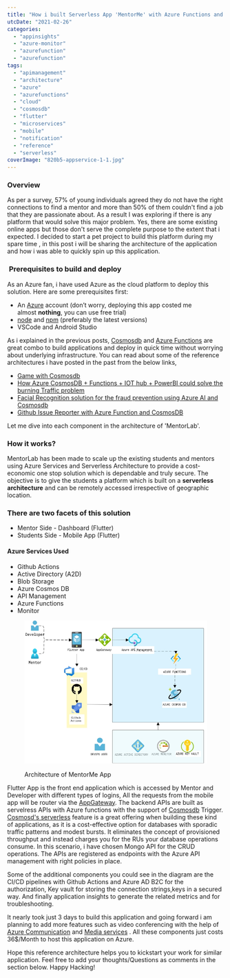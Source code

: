 ```yaml
---
title: "How i built Serverless App 'MentorMe' with Azure Functions and Cosmosdb"
utcDate: "2021-02-26"
categories: 
  - "appinsights"
  - "azure-monitor"
  - "azurefunction"
  - "azurefunction"
tags: 
  - "apimanagement"
  - "architecture"
  - "azure"
  - "azurefunctions"
  - "cloud"
  - "cosmosdb"
  - "flutter"
  - "microservices"
  - "mobile"
  - "notification"
  - "reference"
  - "serverless"
coverImage: "820b5-appservice-1-1.jpg"
---
```


### Overview

As per a survey, 57% of young individuals agreed they do not have the right connections to find a mentor and more than 50% of them couldn't find a job that they are passionate about. As a result I was exploring if there is any platform that would solve this major problem. Yes, there are some existing online apps but those don't serve the complete purpose to the extent that i expected. I decided to start a pet project to build this platform during my spare time , in this post i will be sharing the architecture of the application and how i was able to quickly spin up this application.

###  **Prerequisites to build and deploy**

As an Azure fan, i have used Azure as the cloud platform to deploy this solution. Here are some prerequisites first:

- An [Azure](https://azure.microsoft.com/en-us/) account (don’t worry, deploying this app costed me almost **nothing**, you can use free trial)
- [node](https://nodejs.org/en/) and [npm](https://www.npmjs.com/) (preferably the latest versions)
- VSCode and Android Studio

As i explained in the previous posts, [Cosmosdb](https://docs.microsoft.com/en-us/azure/cosmos-db/introduction) and [Azure Functions](https://docs.microsoft.com/en-us/azure/azure-functions/functions-create-serverless-api) are great combo to build applications and deploy in quick time without worrying about underlying infrastructure. You can read about some of the reference architectures i have posted in the past from the below links,

- [Game with Cosmosdb](https://sajeetharan.wordpress.com/2020/02/28/covid-escape-game-with-cosmosdb-and-python/)
- [How Azure CosmosDB + Functions + IOT hub + PowerBI could solve the burning Traffic problem](https://sajeetharan.wordpress.com/2019/06/13/how-azure-cosmosdb-functions-powerbi-iot-hub-could-solve-the-burning-traffic-problem/)
- [Facial Recognition solution for the fraud prevention using Azure AI and Cosmosdb](https://sajeetharan.wordpress.com/2020/02/20/how-to-build-facial-recognition-solution/)
- [Github Issue Reporter with Azure Function and CosmosDB](https://sajeetharan.wordpress.com/2020/02/02/create-github-issue-report-with-azure/)

Let me dive into each component in the architecture of 'MentorLab'.

### **How it works?**

MentorLab has been made to scale up the existing students and mentors using Azure Services and Serverless Architecture to provide a cost-economic one stop solution which is dependable and truly secure. The objective is to give the students a platform which is built on a **serverless architecture** and can be remotely accessed irrespective of geographic location.

### There are two facets of this solution

- Mentor Side - Dashboard (Flutter)
- Students Side - Mobile App (Flutter)

#### [](https://github.com/Chikitsak-Care/Chikitsak#azure-services-used-)Azure Services Used 

- Github Actions
- Active Directory (A2D)
- Blob Storage
- Azure Cosmos DB
- API Management
- Azure Functions
- Monitor

<figure>

![](images/1eb6d-mentor-2.png)

<figcaption>

Architecture of MentorMe App

</figcaption>

</figure>

Flutter App is the front end application which is accessed by Mentor and Developer with different types of logins, All the requests from the mobile app will be router via the [AppGateway](https://docs.microsoft.com/en-us/azure/application-gateway/overview). The backend APIs are built as servelress APIs with Azure functions with the support of [Cosmosdb](https://docs.microsoft.com/en-us/azure/azure-functions/functions-create-cosmos-db-triggered-function) Trigger. [Cosmosd's serverless](https://docs.microsoft.com/en-us/azure/cosmos-db/serverless) feature is a great offering when building these kind of applications, as it is a cost-effective option for databases with sporadic traffic patterns and modest bursts. It eliminates the concept of provisioned throughput and instead charges you for the RUs your database operations consume. In this scenario, i have chosen Mongo API for the CRUD operations. The APIs are registered as endpoints with the Azure API management with right policies in place.

Some of the additional components you could see in the diagram are the CI/CD pipelines with Github Actions and Azure AD B2C for the authorization, Key vault for storing the connection strings,keys in a secured way. And finally application insights to generate the related metrics and for troubleshooting.

It nearly took just 3 days to build this application and going forward i am planning to add more features such as video conferencing with the help of [Azure Communication](https://azure.microsoft.com/en-us/services/communication-services/) and [Media services](https://azure.microsoft.com/en-us/services/media-services/) . All these components just costs 36$/Month to host this application on Azure.

Hope this reference architecture helps you to kickstart your work for similar application. Feel free to add your thoughts/Questions as comments in the section below. Happy Hacking!
